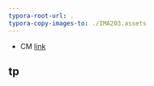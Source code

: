 ```yaml
---
typora-root-url: .
typora-copy-images-to: ./IMA203.assets
---
```




- CM [link](https://pan.baidu.com/s/1n-TUAyiD8DPXpiBRzmlS9g )



## tp

